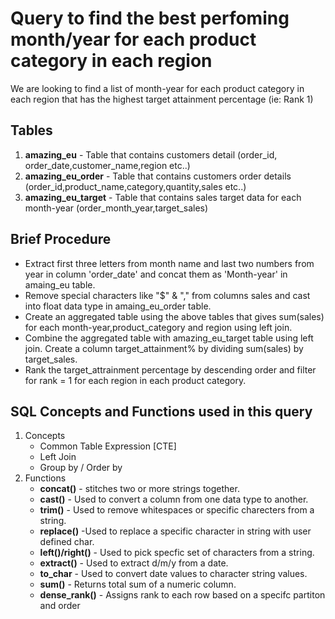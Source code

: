 # Query to find the best perfoming month/year for each product category in each region
We are looking to find a list of month-year for each product category in each region that has the highest target attainment percentage (ie: Rank 1)
## Tables
1. **amazing_eu** - Table that contains customers detail (order_id, order_date,customer_name,region etc..)
2. **amazing_eu_order** - Table that contains customers order details (order_id,product_name,category,quantity,sales etc..)
3. **amazing_eu_target** - Table that contains sales target data for each month-year (order_month_year,target_sales)

## Brief Procedure
- Extract first three letters from month name and last two numbers from year in column 'order_date' and concat them as 'Month-year' in amaing_eu table.
- Remove special characters like "$" & "," from columns sales and cast into float data type in amaing_eu_order table.
- Create an aggregated table using the above tables that gives sum(sales) for each month-year,product_category and region using left join.
- Combine the aggregated table with amazing_eu_target table using left join. Create a column target_attainment% by dividing sum(sales) by target_sales.
- Rank the target_attrainment percentage by descending order and filter for rank = 1 for each region in each product category.

## SQL Concepts and Functions used in this query
1. Concepts
     - Common Table Expression [CTE]
     - Left Join
     - Group by / Order by
2. Functions
     - **concat()** - stitches two or more strings together.
     - **cast()** - Used to convert a column from one data type to another.
     - **trim()** - Used to remove whitespaces or specific charecters from a string.
     - **replace()**  -Used to replace a specific character in string with user defined char.
     - **left()/right()** - Used to pick specfic set of characters from a string.
     - **extract()** - Used to extract d/m/y from a date.
     - **to_char** - Used to convert date values to character string values.
     - **sum()** - Returns total sum of a numeric column.
     - **dense_rank()** - Assigns rank to each row based on a specifc partiton and order
		 
		 
